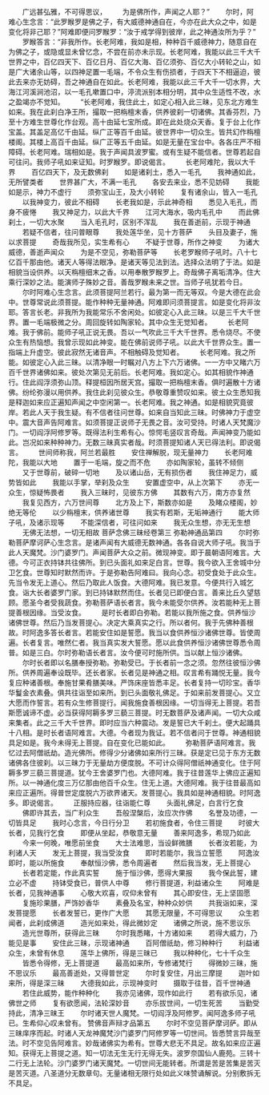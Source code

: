 <!-- { "loadSidebar": true } -->
　　广远甚弘雅，不可得思议，
　　为是佛所作，声闻之人耶？”
　　尔时，阿难心生念言：“此罗睺罗是佛之子，有大威德神通自在，今亦在此大众之中，如是变化将非己耶？”阿难即便问罗睺罗：“汝于戒学得到彼岸，此之神通汝所为乎？”
　　罗睺答言：“非我所作。长老阿难，我如是相，种种百千威德神力，随意自在为佛之子，或隐或显未曾忆念，不尝在前亦未示现。长老阿难，我能以此三千大千世界之中，百亿四天下、百亿日月、百亿大海、百亿须弥、百亿大小转轮之山，如是广大诸余山等，以四神足置一毛端，不令众生有伤损者，于四天下不相逼迫，彼此去来亦无妨碍，吾之神通自在如此。长老阿难，我能以此三千大千一切水界，大海江河溪涧池沼，以一毛孔嗽置口中，渟流派别本相分明，其中众生适性不改，水之盈竭亦不觉知。
　　“长老阿难，我住此土，如定心相入此三昧，见东北方难生如来。我在此刹白净王所，撮取一把栴檀末香，供养彼刹一切诸佛。其香芬烈，乃至十方难生世尊化作台观。高十由延七宝所成。即在此处烧众天香。复于台上化作宝盖。其盖足高亿千由延。纵广正等百千由延。彼世界中一切众生。皆共幻作栴檀楼阁。其楼上高百千由延。纵广正等五千由延。如是无量在宝台中。各各庄严不相障碍。长老阿难。瑞相如是。我于声闻具波罗蜜。或有生疑不能信者。世尊若起自可往问。我师子吼如来证知。时罗睺罗。即说偈言。
　　长老阿难陀，我以大千界
　　百亿四天下，及无数佛刹
　　如是诸刹土，悉入一毛孔
　　我神通如此，无所譬类者
　　世界甚广大，不满一毛孔
　　各安去来业，悉不见妨碍
　　我能如是示，神力不虚行
　　须弥宝山王，及大小转轮
　　复有诸余山，皆入一毛孔
　　以我神变力，彼此不相碍
　　长老我如是，示此神奇相
　　悉见入毛孔，而身不疲惓
　　我又神足力，以此大千界
　　江河大海水，吸内毛孔中
　　而此佛刹土，一切大水聚
　　当入毛孔时，区别不浑乱
　　我在善逝前，示现于神通
　　若疑不信者，往问普眼尊
　　我处莲华坐，见十方菩萨
　　头目及妻子，施以求菩提
　　奇哉我所见，实生希有心
　　不疑于世尊，所作之神变
　　为诸大威德，善逝声闻众
　　为是不空见，弥勒菩萨等
　　长老罗睺师子吼时。八十七亿百千那由他。诸天人等得法眼净。是诸天等见法到法。选择众法明了于法。如是相貌当设供养。以天栴檀细末之香。以用奉散罗睺罗上。奇哉佛子离垢清净。住大乘行深妙之法。能演师子殊妙之音。善哉罗睺未来之世。当师子吼犹若今日。
　　尔时阿难心生念言。此须菩提阿兰若行。最为第一而无等双。今是大德在此会中。世尊常说此须菩提。能作种种无量神通。阿难即问须菩提言。如是变化将非汝耶。答言长老。非我所为我能常乐不舍闲处。如彼定心入此三昧。以是三千大千世界。置一毛端极微之分。周回旋转如陶家轮。其中众生无觉知者。
　　长老阿难。我于佛前。能师子吼正说无畏。吾以一气吹此三千大千世界。悉令烧尽。不使众生有热恼想。我曾示现如此神变。能在佛前说师子吼。以此大千世界众生。置一指端上升虚空。彼此寂然无诸音声。不相触碍及觉知者。
　　长老阿难。我之所能。如彼定心入此三昧。以清净眼一时瞩对八方上下六万诸佛。一一方中又睹六万百千世界诸佛如来。彼处次第见无前后。长老阿难。我如定心。如其相貌作神通行。住此阎浮须弥山顶。释提桓因所居天宫。撮取一把栴檀末香。俱时遍散十方诸佛。纷纶弥漫以用供养。我住此刹见彼众生。恭敬尊重赞叹如来。彼土众生悉知我是释迦如来应正遍知声闻之中空闲第一。长老阿难。我之神通。如是相貌究竟彼岸。若此人天于我生疑。有不信者往问世尊。如来自当知此三昧。时佛神力于虚空中。震大音声告阿难言。如须菩提正说师子无畏之音。汝可受持。时诸人天梵魔沙门。一切阎浮阿修罗等。既得法利生希有心。惊愕毛竖叹言奇哉。声闻神变乃能如此。岂况如来种种神力。无数三昧真实者哉。时须菩提知诸人天已得法利。即说偈言。
　　世间师称我，阿兰若最胜
　　安住禅解脱，现无量神力
　　长老阿难陀，我能以大地
　　置于一毛端，旋之而不危
　　亦如陶家轮，虽转不倾侧
　　又于世尊前，破碎一切地
　　及以诸山岳，无有损伤者
　　我住神足力，威势皆如此
　　我能以手掌，举刹及众生
　　安置虚空中，从上次第下
　　亦无一众生，惊疑怖畏者
　　我入三昧时，见彼东方佛
　　其数有六万，南方亦复然
　　我复见西方，六万世间尊
　　北方及上下，斯数亦如是
　　及睹众楼阁，妙绝无等伦
　　以少栴檀末，供养诸世尊
　　我实有若斯，无垢神通行
　　能大师子吼，及诸示现等
　　不能深信者，可往问如来
　　我无众生想，亦无无生想
　　无佛无法想，一切无相故
菩萨念佛三昧经卷第三
弥勒神通品第四
　　尔时弥勒菩萨摩诃萨心生念言。是诸声闻有大威德无数神通。各各自说大师子吼。我当于此人天魔梵。沙门婆罗门。声闻菩萨大众之前。微现神变。即于晨朝语阿难言。大德。今可正衣持钵共往佛所。到已头面礼如来足白言。世尊。我今欲入王舍城中分卫乞食。世尊知时默然而许。于是弥勒告阿难曰。我向心念。初受食处于此众生。先当令发无上道心。然后乃取此人饭食。大德阿难。我已发意。今便共行入城乞食。诣大长者婆罗门家。到已持钵默然而住。长者见已即便白言。善来比丘久望慈顾。愿圣今者受我蔬食。弥勒菩萨语长者言。我今未能受尔供养。汝若能种无上菩提善根因缘。当受汝食。
　　是时长者即白弥勒。若能以我所施之食。供养恒沙诸佛世尊。然后乃当发菩提心。决定大乘真实之行。所以者何。我于先佛种善根故。时阿逸多答长者言。若能安住如是誓愿。我当以食供养恒沙诸佛世尊。皆使周遍。长者复言。唯然仁者。我当真实发大誓愿。愿以此食供养恒沙诸佛世尊悉令周普。如是三白。尔时弥勒语长者言。汝今便可时施所供。当以献上恒沙诸佛。
　　尔时长者即以名膳奉授弥勒。弥勒受已。于长者前一念之须。忽然往彼恒沙佛所。供养周遍奉设既毕。还长者家。长者见是神通之相。叹言希有踊悦无量。我今复应种诸善根。奉施甘果肴膳美味。严饰床座皆悉丰足。长者复持一切珍宝。香华华鬘金衣素叠。俱共往诣至如来所。到已头面敬礼佛足。于如来前发菩提心。又立大愿而作誓言。若有众生修菩提行。闻我施食善根因缘。一切当得无上菩提。若吾斯愿诚谛不虚。必当获得阿耨多罗三藐三菩提。时无数菩萨及诸声闻。一切大众咸来集者。此之三千大千世界。即时应当六种震动。发是誓已大千刹土。便大起踊具十八相。是时长者语阿难言。大德。今者现为我证。若不信者问于世尊。神通相貌具足如是。我今未得无上菩提。自在变化已能如此。
　　弥勒菩萨语阿难言。我忆过去阿僧祇劫。造光佛所。修得少分诸佛如来所行三昧。获是定已见于东方无数诸佛各住彼刹。以三昧力于无量劫方便度脱。不可计众得阿僧祇神通变化。住于阿耨多罗三藐三菩提道。犹今王舍婆罗门也。大德阿难。我于往昔莲华上佛应正遍知所。以一神通化度三万亿那由他百千众生。住无上道。大德阿难。我于往昔最高如来应正遍所。得普世定度脱六万欲界诸天。发菩提心。我具如是神通相貌。时阿逸多。即说偈言。
　　正服持应器，往诣能仁尊
　　头面礼佛足，白言行乞食
　　佛即许其去，当广利众生
　　吾般涅槃后，汝应次作佛
　　名誉及功德，一切皆具足
　　我时心念言，今日行分卫
　　若初施食者，令住三菩提
　　时彼大长者，见我行乞食
　　即便从坐起，恭敬意无量
　　善来阿逸多，希现乃如此
　　今来一何晚，唯愿前坐食
　　大士法难思，当设鲜微膳
　　长者汝若能，为利诸人天
　　发无上菩提，我当受汝食
　　即时若能尔，我当立誓愿
　　阿逸汝即时，能以所施食
　　奉献恒沙佛，悉令周遍者
　　然后我当发，无上菩提心
　　长者若定能，作此真实誓
　　施于恒沙佛，愿得大果报
　　我今保此誓，建立必不虚
　　持钵受食已，普供人中尊
　　修行菩提道，利益诸众生
　　阿难是长者，见我神通事
　　心敬大欢喜，叹仰未曾有
　　其心即安住，无上坚固愿
　　复施珍果膳，严饰妙香华
　　素叠及名宝，种种众妙供
　　共我诣如来，深发菩提愿
　　长者发誓已，更作广大愿
　　其愿无限量，不可得思议
　　众生若闻者，此刹成佛道
　　造光如来处，得此微妙定
　　诸佛之所说，施不思议乐
　　造光世尊所，获得此三昧
　　尔时我悉睹，十方诸如来
　　若得大威力，乃能见是事
　　安住此三昧，示现诸神通
　　百阿僧祇劫，修习种种行
　　利益诸众生，未曾有休息
　　莲华上佛所，得是三昧已
　　我以种种化，七十千众生
　　皆悉令得修，无上菩提道
　　最高如来所，专修诸梵行
　　得微妙三昧，施不思议乐
　　最高善逝处，又得普世定
　　尔时复安住，月出三摩提
　　迦叶如来所，得是深三昧
　　大德我如此，示现神变时
　　摄取于往昔，百千世神通
　　若住此威势，能作种种化
　　我亦见诸佛，现作如此行
　　若有欲乐见，诸佛世之师
　　复有欲愿闻，法轮深妙音
　　亦乐拔世间，一切生死苦
　　当勤受持此，清净三昧王
　　尔时诸天世人魔梵。一切阎浮及阿修罗。闻阿逸多师子吼已。生希仰心叹未曾有。
赞佛音声辩才品第五
　　尔时不空见菩萨摩诃萨。即从三昧庠序而起。时诸人天龙神魔梵沙门婆罗门阿修罗等一切世间。皆悉赞言异哉至法。时不空见告阿难言。妙哉诸佛实为希有。世尊大悲无不具足。故名如来应正遍知。获得无上菩提之道。知一切法无生无行无得无失。波罗奈国仙人鹿苑。三转十二行无上法轮。沙门婆罗门诸天魔梵。一切世间无能转者。所谓是苦是苦集是苦灭是苦灭道。八圣道分无数章句。无量诸相无限行处如此义味赞诵解说。分别敷拆无不具足。
